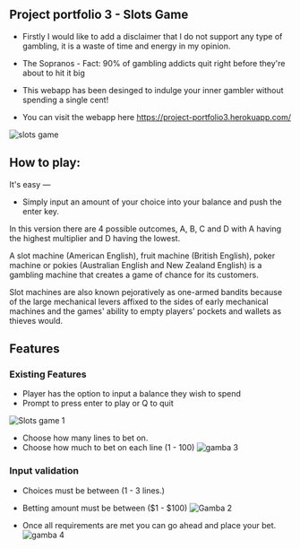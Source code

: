 ## Project portfolio 3 - Slots Game

* Firstly I would like to add a disclaimer that I do not support any type of gambling, it is a waste of time and energy in my opinion. 

* The Sopranos - Fact: 90% of gambling addicts quit right before they're about to hit it big

* This webapp has been desinged to indulge your inner gambler without spending a single cent!

* You can visit the webapp here  https://project-portfolio3.herokuapp.com/ 

![slots game](https://user-images.githubusercontent.com/105204182/233223214-360da845-d4dd-4da6-a5c2-00f4875c52ed.png)

## How to play:

It's easy —
* Simply input an amount of your choice into your balance and push the enter key. 

In this version there are 4 possible outcomes, A, B, C and D with A having the highest multiplier and D having the lowest.

A slot machine (American English), fruit machine (British English), poker machine or pokies (Australian English and New Zealand English) is a gambling machine that creates a game of chance for its customers. 

Slot machines are also known pejoratively as one-armed bandits because of the large mechanical levers affixed to the sides of early mechanical machines and the games' ability to empty players' pockets and wallets as thieves would.

## Features

### Existing Features

* Player has the option to input a balance they wish to spend 
* Prompt to press enter to play or Q to quit

![Slots game 1](https://user-images.githubusercontent.com/105204182/233362748-73387422-0197-413a-b693-d7eb5596b46c.png)

* Choose how many lines to bet on. 
* Choose how much to bet on each line (1 - 100)
![gamba 3](https://user-images.githubusercontent.com/105204182/233367147-d9a6b648-ebf9-4747-ae52-433ee194e2af.png)

### Input validation

* Choices must be between (1 - 3 lines.)
* Betting amount must be between ($1 - $100)
![Gamba 2](https://user-images.githubusercontent.com/105204182/233367433-62346733-8a8f-47f6-93fa-1e7470c3e44e.png)


* Once all requirements are met you can go ahead and place your bet. 
![gamba 4](https://user-images.githubusercontent.com/105204182/233370127-cfeb8053-f406-4920-b8ba-6dc12b0999c7.png)







